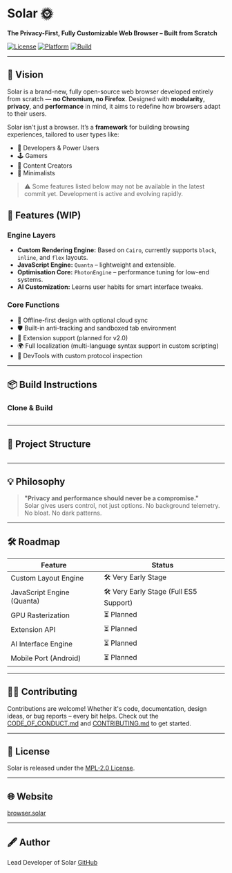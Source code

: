 # Solar 🌞  
**The Privacy-First, Fully Customizable Web Browser – Built from Scratch**

[![License](https://img.shields.io/badge/license-MPL2.0-blue.svg)](./LICENSE)
[![Platform](https://img.shields.io/badge/platform-linux%20%7C%20windows%20%7C%20android-lightgrey)]()
[![Build](https://img.shields.io/badge/build-stable-green.svg)]()

---

## 🔭 Vision

Solar is a brand-new, fully open-source web browser developed entirely from scratch — **no Chromium, no Firefox**. Designed with **modularity**, **privacy**, and **performance** in mind, it aims to redefine how browsers adapt to their users.

Solar isn't just a browser. It’s a **framework** for building browsing experiences, tailored to user types like:

- 🧮 Developers & Power Users  
- 🕹 Gamers  
- 🎨 Content Creators  
- 🌱 Minimalists  

> ⚠️ Some features listed below may not be available in the latest commit yet. Development is active and evolving rapidly.

## 🚀 Features (WIP)

### Engine Layers
- **Custom Rendering Engine:** Based on `Cairo`, currently supports `block`, `inline`, and `flex` layouts.
- **JavaScript Engine:** `Quanta` – lightweight and extensible.
- **Optimisation Core:** `PhotonEngine` – performance tuning for low-end systems.
- **AI Customization:** Learns user habits for smart interface tweaks.

### Core Functions
- 🧭 Offline-first design with optional cloud sync  
- 🛡 Built-in anti-tracking and sandboxed tab environment  
- 🔌 Extension support (planned for v2.0)  
- 🌍 Full localization (multi-language syntax support in custom scripting)  
- 🧰 DevTools with custom protocol inspection

---

## 📦 Build Instructions


### Clone & Build

```bash

```

---

## 📁 Project Structure

```bash

```

---

## 💡 Philosophy

> **"Privacy and performance should never be a compromise."**  
Solar gives users control, not just options. No background telemetry. No bloat. No dark patterns.

---

## 🛠 Roadmap

| Feature                    | Status     |
|---------------------------|------------|
| Custom Layout Engine       | 🛠 Very Early Stage    |
| JavaScript Engine (Quanta)|  🛠 Very Early Stage (Full ES5 Support)   |
| GPU Rasterization          | ⏳ Planned |
| Extension API              | ⏳ Planned |
| AI Interface Engine        | ⏳ Planned |
| Mobile Port (Android)      | ⏳ Planned |

---

## 🧑‍💻 Contributing

Contributions are welcome! Whether it's code, documentation, design ideas, or bug reports – every bit helps. Check out the [CODE_OF_CONDUCT.md](./CODE_OF_CONDUCT.md) and [CONTRIBUTING.md](./CONTRIBUTING.md) to get started.

---

## 📜 License

Solar is released under the [MPL-2.0 License](./LICENSE).  

---

## 🌐 Website

[browser.solar](https://browser.solar)

---

## 🖋 Author  
Lead Developer of Solar
[GitHub](https://github.com/ataturkcu)
